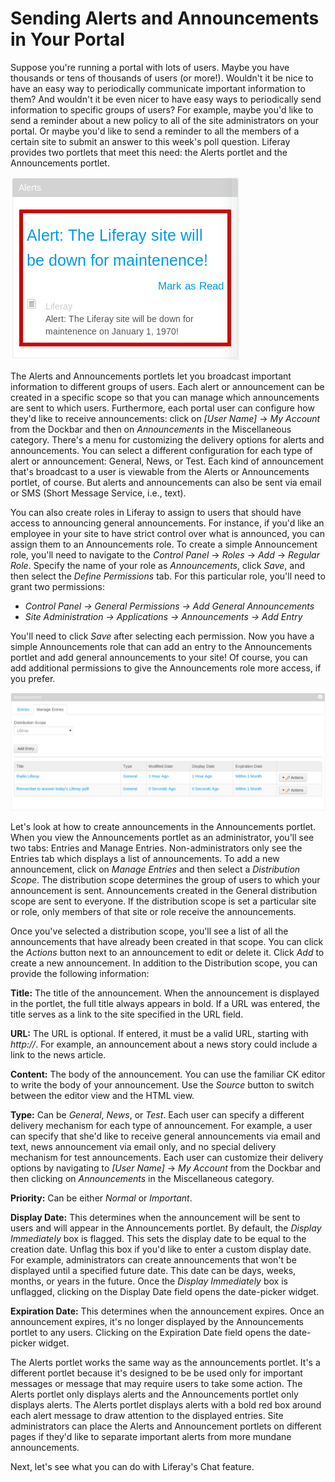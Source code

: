 # Sending Alerts and Announcements in Your Portal 

Suppose you're running a portal with lots of users. Maybe you have thousands or
tens of thousands of users (or more!). Wouldn't it be nice to have an easy way
to periodically communicate important information to them? And wouldn't it be
even nicer to have easy ways to periodically send information to specific groups
of users? For example, maybe you'd like to send a reminder about a new policy to
all of the site administrators on your portal. Or maybe you'd like to send a
reminder to all the members of a certain site to submit an answer to this week's
poll question. Liferay provides two portlets that meet this need: the Alerts
portlet and the Announcements portlet.

![Figure 8.31: The Alerts portlet provides administrators with an easy way to communicate important information to appropriate groups of users.](../../images/alerts-portlet.png)

The Alerts and Announcements portlets let you broadcast important information to
different groups of users. Each alert or announcement can be created in a
specific scope so that you can manage which announcements are sent to which
users. Furthermore, each portal user can configure how they'd like to receive
announcements: click on *[User Name]* &rarr; *My Account* from the Dockbar and
then on *Announcements* in the Miscellaneous category. There's a menu for
customizing the delivery options for alerts and announcements. You can select a
different configuration for each type of alert or announcement: General, News,
or Test. Each kind of announcement that's broadcast to a user is viewable from
the Alerts or Announcements portlet, of course. But alerts and announcements can
also be sent via email or SMS (Short Message Service, i.e., text).

You can also create roles in Liferay to assign to users that should have access
to announcing general announcements. For instance, if you'd like an employee in
your site to have strict control over what is announced, you can assign them to
an Announcements role. To create a simple Announcement role, you'll need to
navigate to the *Control Panel* &rarr; *Roles* &rarr; *Add* &rarr; *Regular
Role*. Specify the name of your role as *Announcements*, click *Save*, and then
select the *Define Permissions* tab. For this particular role, you'll need to
grant two permissions:

- *Control Panel &rarr; General Permissions &rarr; Add General Announcements*
- *Site Administration &rarr; Applications &rarr; Announcements &rarr; Add
Entry*

You'll need to click *Save* after selecting each permission. Now you have a
simple Announcements role that can add an entry to the Announcements portlet and
add general announcements to your site! Of course, you can add additional
permissions to give the Announcements role more access, if you prefer.

![Figure 8.32: The Annoucements portlet displays a list of annoucements to regular users. It also provides administrators with an interface for managing and adding entries.](../../images/announcements-portlet.png)

Let's look at how to create announcements in the Announcements portlet. When you
view the Announcements portlet as an administrator, you'll see two tabs: Entries
and Manage Entries. Non-administrators only see the Entries tab which displays a
list of announcements. To add a new announcement, click on *Manage Entries* and
then select a *Distribution Scope*. The distribution scope determines the group
of users to which your announcement is sent. Announcements created in the
General distribution scope are sent to everyone. If the distribution scope is
set a particular site or role, only members of that site or role receive the
announcements.

Once you've selected a distribution scope, you'll see a list of all the
announcements that have already been created in that scope. You can click the
*Actions* button next to an announcement to edit or delete it. Click *Add* to
create a new announcement. In addition to the Distribution scope, you can
provide the following information:

**Title:** The title of the announcement. When the announcement is displayed in
the portlet, the full title always appears in bold. If a URL was entered, the
title serves as a link to the site specified in the URL field.

**URL:** The URL is optional. If entered, it must be a valid URL, starting with
*http://*. For example, an announcement about a news story could include a link
to the news article.

**Content:** The body of the announcement. You can use the familiar CK editor to
write the body of your announcement. Use the *Source* button to switch between
the editor view and the HTML view.

**Type:** Can be *General*, *News*, or *Test*. Each user can specify a different
delivery mechanism for each type of announcement. For example, a user can
specify that she'd like to receive general announcements via email and text,
news announcement via email only, and no special delivery mechanism for test
announcements. Each user can customize their delivery options by navigating to
*[User Name]* &rarr; *My Account* from the Dockbar and then clicking on
*Announcements* in the Miscellaneous category.

**Priority:** Can be either *Normal* or *Important*.

**Display Date:** This determines when the announcement will be sent to users
and will appear in the Announcements portlet. By default, the *Display
Immediately* box is flagged. This sets the display date to be equal to the
creation date. Unflag this box if you'd like to enter a custom display date. For
example, administrators can create announcements that won't be displayed until a
specified future date. This date can be days, weeks, months, or years in the
future. Once the *Display Immediately* box is unflagged, clicking on the Display
Date field opens the date-picker widget.

**Expiration Date:** This determines when the announcement expires. Once an
announcement expires, it's no longer displayed by the Announcements portlet to
any users. Clicking on the Expiration Date field opens the date-picker widget.

The Alerts portlet works the same way as the announcements portlet. It's a
different portlet because it's designed to be be used only for important
messages or message that may require users to take some action. The Alerts
portlet only displays alerts and the Announcements portlet only displays alerts.
The Alerts portlet displays alerts with a bold red box around each alert
message to draw attention to the displayed entries. Site administrators can
place the Alerts and Announcement portlets on different pages if they'd like to
separate important alerts from more mundane announcements.

Next, let's see what you can do with Liferay's Chat feature.
